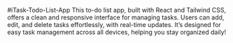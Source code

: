 #iTask-Todo-List-App
This to-do list app, built with React and Tailwind CSS, offers a clean and responsive interface for managing tasks. Users can add, edit, and delete tasks effortlessly, with real-time updates. It’s designed for easy task management across all devices, helping you stay organized daily!
